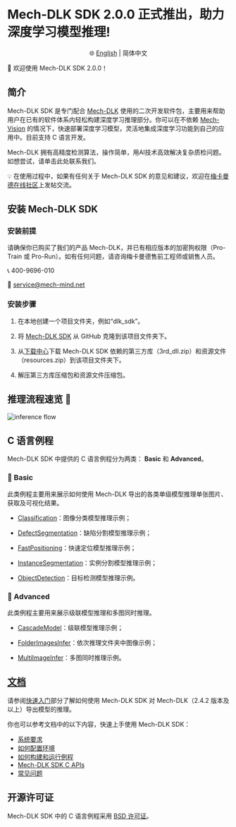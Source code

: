 #  Mech-DLK SDK 2.0.0 正式推出，助力深度学习模型推理! 
<div align="center">

🌐 [English](README.md) | 简体中文

</div>

📢 欢迎使用 Mech-DLK SDK 2.0.0！

## 简介
Mech-DLK SDK 是专门配合 [Mech-DLK](https://www.mech-mind.com.cn/product/mech-dlk-offline-training-tools-for-deep-learning.html) 使用的二次开发软件包，主要用来帮助用户在已有的软件体系内轻松构建深度学习推理部分。你可以在不依赖 [Mech-Vision](https://www.mech-mind.com.cn/product/mech-vision-graphical-machine-vision-software.html) 的情况下，快速部署深度学习模型，灵活地集成深度学习功能到自己的应用中。目前支持 C 语言开发。

Mech-DLK 拥有高精度检测算法，操作简单，用AI技术高效解决复杂质检问题。如想尝试，请单击此处联系我们。

💡 在使用过程中，如果有任何关于 Mech-DLK SDK 的意见和建议，欢迎在[梅卡曼德在线社区](https://community.mech-mind.com.cn/)上发帖交流。

## 安装 Mech-DLK SDK

### 安装前提

请确保你已购买了我们的产品 Mech-DLK，并已有相应版本的加密狗权限（Pro-Train 或 Pro-Run）。如有任何问题，请咨询梅卡曼德售前工程师或销售人员。

📞 400-9696-010

📧 service@mech-mind.net

### 安装步骤

1. 在本地创建一个项目文件夹，例如“dlk_sdk”。

2. 将 [Mech-DLK SDK](https://github.com/MechMindRobotics/mechdlk_sdk.git) 从 GitHub 克隆到该项目文件夹下。

3. 从[下载中心](https://downloads.mech-mind.com.cn/?tab=tab-dlk-sdk)下载 Mech-DLK SDK 依赖的第三方库（3rd_dll.zip）和资源文件（resources.zip）到该项目文件夹下。

4. 解压第三方库压缩包和资源文件压缩包。

## 推理流程速览 👀 
![inference flow](https://docs.mech-mind.net/download/github/DLK/inference-flow-zh.png)

## C 语言例程
Mech-DLK SDK 中提供的 C 语言例程分为两类： **Basic** 和 **Advanced**。

### 📌 Basic
此类例程主要用来展示如何使用 Mech-DLK 导出的各类单级模型推理单张图片、获取及可视化结果。

- [Classification](https://github.com/MechMindRobotics/mechdlk_sdk/blob/main/samples/c/Basic/Classification.c)：图像分类模型推理示例；

- [DefectSegmentation](https://github.com/MechMindRobotics/mechdlk_sdk/blob/main/samples/c/Basic/DefectSegmentation.c)：缺陷分割模型推理示例；

- [FastPositioning](https://github.com/MechMindRobotics/mechdlk_sdk/blob/main/samples/c/Basic/FastPositioning.c)：快速定位模型推理示例；

- [InstanceSegmentation](https://github.com/MechMindRobotics/mechdlk_sdk/blob/main/samples/c/Basic/InstanceSegmentation.c)：实例分割模型推理示例；

- [ObjectDetection](https://github.com/MechMindRobotics/mechdlk_sdk/blob/main/samples/c/Basic/ObjectDetection.c)：目标检测模型推理示例。

### 📌 Advanced
此类例程主要用来展示级联模型推理和多图同时推理。

- [CascadeModel](https://github.com/MechMindRobotics/mechdlk_sdk/blob/main/samples/c/Advanced/CascadeModel.c)：级联模型推理示例；

- [FolderImagesInfer](https://github.com/MechMindRobotics/mechdlk_sdk/blob/main/samples/c/Advanced/FolderImagesInfer.c)：依次推理文件夹中图像示例；

- [MultiImageInfer](https://github.com/MechMindRobotics/mechdlk_sdk/blob/main/samples/c/Advanced/MultiImageInfer.c)：多图同时推理示例。

## [文档](https://docs.mech-mind.net/zh/dlk-sdk-manual/2.0.0/dlk-sdk.html)
请参阅[快速入门](https://docs.mech-mind.net/zh/dlk-sdk-manual/2.0.0/infer-tutorial.html)部分了解如何使用 Mech-DLK SDK 对 Mech-DLK（2.4.2 版本及以上）导出模型的推理。

你也可以参考文档中的以下内容，快速上手使用 Mech-DLK SDK：
- [系统要求](https://docs.mech-mind.net/zh/dlk-sdk-manual/2.0.0/software-installation.html#_system_requirements)
- [如何配置环境](https://docs.mech-mind.net/zh/dlk-sdk-manual/2.0.0/software-installation.html#_configure_environment)
- [如何构建和运行例程](https://docs.mech-mind.net/zh/dlk-sdk-manual/2.0.0/samples/c-windows.html#_build_and_run_samples)
- [Mech-DLK SDK C APIs](https://docs.mech-mind.net/zh/dlk-sdk-manual/2.0.0/api-reference/api-reference.html)
- [常见问题](https://docs.mech-mind.net/zh/dlk-sdk-manual/2.0.0/faq/faq.html)

## 开源许可证
Mech-DLK SDK 中的 C 语言例程采用 [BSD 许可证](https://github.com/MechMindRobotics/mechdlk_sdk/blob/main/LICENSE)。